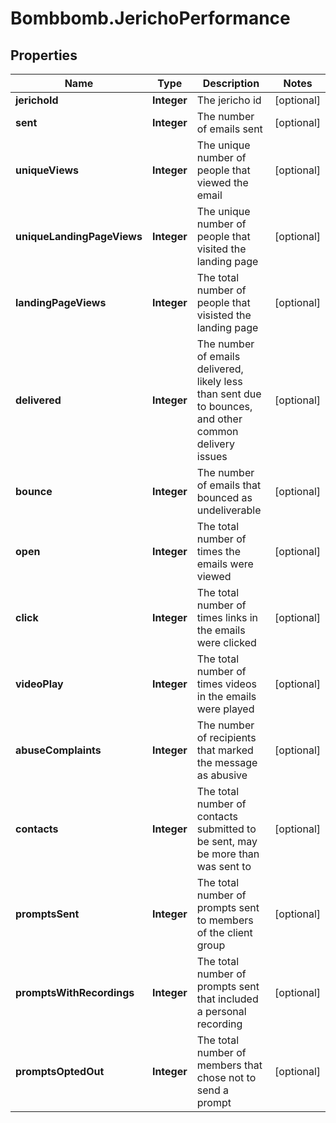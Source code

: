 # Bombbomb.JerichoPerformance

## Properties
Name | Type | Description | Notes
------------ | ------------- | ------------- | -------------
**jerichoId** | **Integer** | The jericho id | [optional] 
**sent** | **Integer** | The number of emails sent | [optional] 
**uniqueViews** | **Integer** | The unique number of people that viewed the email | [optional] 
**uniqueLandingPageViews** | **Integer** | The unique number of people that visited the landing page | [optional] 
**landingPageViews** | **Integer** | The total number of people that visisted the landing page | [optional] 
**delivered** | **Integer** | The number of emails delivered, likely less than sent due to bounces, and other common delivery issues | [optional] 
**bounce** | **Integer** | The number of emails that bounced as undeliverable | [optional] 
**open** | **Integer** | The total number of times the emails were viewed | [optional] 
**click** | **Integer** | The total number of times links in the emails were clicked | [optional] 
**videoPlay** | **Integer** | The total number of times videos in the emails were played | [optional] 
**abuseComplaints** | **Integer** | The number of recipients that marked the message as abusive | [optional] 
**contacts** | **Integer** | The total number of contacts submitted to be sent, may be more than was sent to | [optional] 
**promptsSent** | **Integer** | The total number of prompts sent to members of the client group | [optional] 
**promptsWithRecordings** | **Integer** | The total number of prompts sent that included a personal recording | [optional] 
**promptsOptedOut** | **Integer** | The total number of members that chose not to send a prompt | [optional] 


